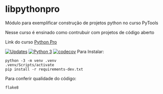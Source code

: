# libpythonpro
Módulo para exemplificar construção de projetos python no curso PyTools

Nesse curso é ensinado como contrubuir com projetos de código aberto

Link do curso [Python Pro](https://google.com.br/)

[![Updates](https://pyup.io/repos/github/anthonysilvaa/libpythonpro/shield.svg)](https://pyup.io/repos/github/anthonysilvaa/libpythonpro/)
[![Python 3](https://pyup.io/repos/github/anthonysilvaa/libpythonpro/python-3-shield.svg)](https://pyup.io/repos/github/anthonysilvaa/libpythonpro/)
[![codecov](https://codecov.io/gh/Hysing-Fundation/libpythonpro/branch/trabalho_continuo/graph/badge.svg?token=HXJ98D6FIE)](https://codecov.io/gh/Hysing-Fundation/libpythonpro)
Para Instalar:

```console
python -3 -m venv .venv
.venv/Scripts/activate
pip install -r requirements-dev.txt

```


Para conferir qualidade do código:

```
flake8

```